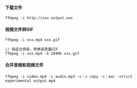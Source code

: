 #### 下载文件

```shell
ffmpeg -i http://xxx output.xxx
```

#### 视频文件转GIF

```shell
ffmpeg -i xxx.mp4 xxx.gif 

// 指定比特率，转换高质量GIF
ffmpeg -i xxx.mp4 -b 2048k xxx.gif
```

#### 合并音频和视频文件

```shell
ffmpeg -i video.mp4 -i audio.mp3 -c：v copy -c：aac -strict experimental output.mp4
```
